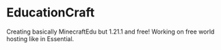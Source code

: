 # EducationCraft
Creating basically MinecraftEdu but 1.21.1 and free! Working on free world hosting like in Essential.
